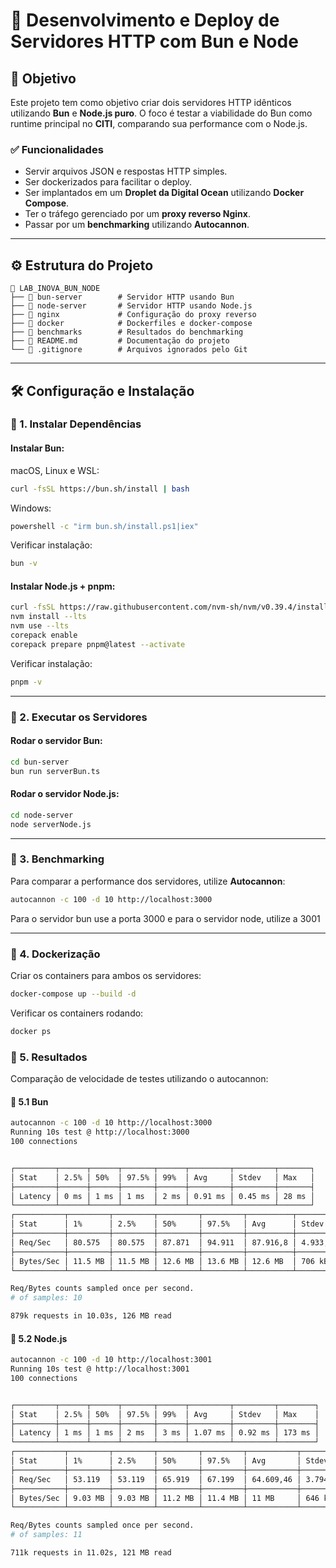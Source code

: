 # 🚀 Desenvolvimento e Deploy de Servidores HTTP com Bun e Node

## 📌 Objetivo
Este projeto tem como objetivo criar dois servidores HTTP idênticos utilizando **Bun** e **Node.js puro**. O foco é testar a viabilidade do Bun como runtime principal no **CITI**, comparando sua performance com o Node.js.

### ✅ Funcionalidades
- Servir arquivos JSON e respostas HTTP simples.
- Ser dockerizados para facilitar o deploy.
- Ser implantados em um **Droplet da Digital Ocean** utilizando **Docker Compose**.
- Ter o tráfego gerenciado por um **proxy reverso Nginx**.
- Passar por um **benchmarking** utilizando **Autocannon**.

---

## ⚙️ Estrutura do Projeto

```
📂 LAB_INOVA_BUN_NODE
├── 📂 bun-server        # Servidor HTTP usando Bun
├── 📂 node-server       # Servidor HTTP usando Node.js
├── 📂 nginx             # Configuração do proxy reverso
├── 📂 docker            # Dockerfiles e docker-compose
├── 📂 benchmarks        # Resultados do benchmarking
├── 📜 README.md         # Documentação do projeto
└── 📜 .gitignore        # Arquivos ignorados pelo Git
```

---

## 🛠️ Configuração e Instalação

### 🔹 1. Instalar Dependências
#### Instalar **Bun**:
macOS, Linux e WSL:
```sh
curl -fsSL https://bun.sh/install | bash
```
Windows:
```sh
powershell -c "irm bun.sh/install.ps1|iex"
```

Verificar instalação:
```sh
bun -v
```

#### Instalar **Node.js + pnpm**:
```sh
curl -fsSL https://raw.githubusercontent.com/nvm-sh/nvm/v0.39.4/install.sh | bash
nvm install --lts
nvm use --lts
corepack enable
corepack prepare pnpm@latest --activate
```

Verificar instalação:
```sh
pnpm -v
```

---

### 🔹 2. Executar os Servidores
#### Rodar o servidor Bun:
```sh
cd bun-server
bun run serverBun.ts
```

#### Rodar o servidor Node.js:
```sh
cd node-server
node serverNode.js
```

---

### 🔹 3. Benchmarking
Para comparar a performance dos servidores, utilize **Autocannon**:
```sh
autocannon -c 100 -d 10 http://localhost:3000
```
Para o servidor bun use a porta 3000 e para o servidor node, utilize a 3001

---

### 🔹 4. Dockerização
Criar os containers para ambos os servidores:
```sh
docker-compose up --build -d
```

Verificar os containers rodando:
```sh
docker ps
```

### 🔹 5. Resultados
Comparação de velocidade de testes utilizando o autocannon:

#### 🔹 5.1 Bun

```sh
autocannon -c 100 -d 10 http://localhost:3000
Running 10s test @ http://localhost:3000
100 connections


┌─────────┬──────┬──────┬───────┬──────┬─────────┬─────────┬───────┐
│ Stat    │ 2.5% │ 50%  │ 97.5% │ 99%  │ Avg     │ Stdev   │ Max   │
├─────────┼──────┼──────┼───────┼──────┼─────────┼─────────┼───────┤
│ Latency │ 0 ms │ 1 ms │ 1 ms  │ 2 ms │ 0.91 ms │ 0.45 ms │ 28 ms │
└─────────┴──────┴──────┴───────┴──────┴─────────┴─────────┴───────┘
┌───────────┬─────────┬─────────┬─────────┬─────────┬──────────┬──────────┬─────────┐
│ Stat      │ 1%      │ 2.5%    │ 50%     │ 97.5%   │ Avg      │ Stdev    │ Min     │
├───────────┼─────────┼─────────┼─────────┼─────────┼──────────┼──────────┼─────────┤
│ Req/Sec   │ 80.575  │ 80.575  │ 87.871  │ 94.911  │ 87.916,8 │ 4.933,47 │ 80.560  │
├───────────┼─────────┼─────────┼─────────┼─────────┼──────────┼──────────┼─────────┤
│ Bytes/Sec │ 11.5 MB │ 11.5 MB │ 12.6 MB │ 13.6 MB │ 12.6 MB  │ 706 kB   │ 11.5 MB │
└───────────┴─────────┴─────────┴─────────┴─────────┴──────────┴──────────┴─────────┘

Req/Bytes counts sampled once per second.
# of samples: 10

879k requests in 10.03s, 126 MB read
```

#### 🔹 5.2 Node.js

```sh
autocannon -c 100 -d 10 http://localhost:3001
Running 10s test @ http://localhost:3001
100 connections


┌─────────┬──────┬──────┬───────┬──────┬─────────┬─────────┬────────┐
│ Stat    │ 2.5% │ 50%  │ 97.5% │ 99%  │ Avg     │ Stdev   │ Max    │
├─────────┼──────┼──────┼───────┼──────┼─────────┼─────────┼────────┤
│ Latency │ 1 ms │ 1 ms │ 2 ms  │ 3 ms │ 1.07 ms │ 0.92 ms │ 173 ms │
└─────────┴──────┴──────┴───────┴──────┴─────────┴─────────┴────────┘
┌───────────┬─────────┬─────────┬─────────┬─────────┬───────────┬──────────┬─────────┐
│ Stat      │ 1%      │ 2.5%    │ 50%     │ 97.5%   │ Avg       │ Stdev    │ Min     │
├───────────┼─────────┼─────────┼─────────┼─────────┼───────────┼──────────┼─────────┤
│ Req/Sec   │ 53.119  │ 53.119  │ 65.919  │ 67.199  │ 64.609,46 │ 3.794,34 │ 53.103  │
├───────────┼─────────┼─────────┼─────────┼─────────┼───────────┼──────────┼─────────┤
│ Bytes/Sec │ 9.03 MB │ 9.03 MB │ 11.2 MB │ 11.4 MB │ 11 MB     │ 646 kB   │ 9.03 MB │
└───────────┴─────────┴─────────┴─────────┴─────────┴───────────┴──────────┴─────────┘

Req/Bytes counts sampled once per second.
# of samples: 11

711k requests in 11.02s, 121 MB read
``` 

